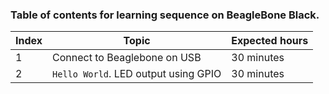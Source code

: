 ### Table of contents for learning sequence on BeagleBone Black.

| Index | Topic                                 | Expected hours |
|-------|---------------------------------------|----------------|
| 1     | Connect to Beaglebone on USB          | 30 minutes     |
| 2     | `Hello World`. LED output using GPIO  | 30 minutes     |
